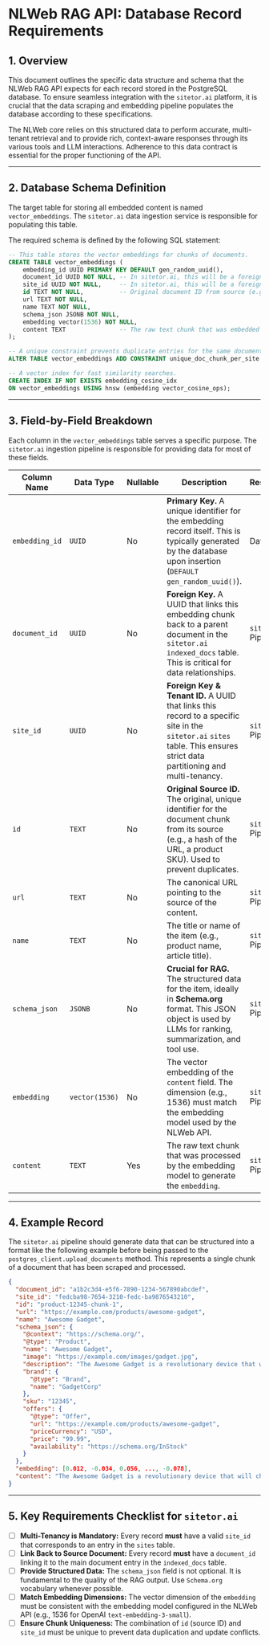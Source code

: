 # NLWeb RAG API: Database Record Requirements

## 1. Overview

This document outlines the specific data structure and schema that the NLWeb RAG API expects for each record stored in the PostgreSQL database. To ensure seamless integration with the `sitetor.ai` platform, it is crucial that the data scraping and embedding pipeline populates the database according to these specifications.

The NLWeb core relies on this structured data to perform accurate, multi-tenant retrieval and to provide rich, context-aware responses through its various tools and LLM interactions. Adherence to this data contract is essential for the proper functioning of the API.

---

## 2. Database Schema Definition

The target table for storing all embedded content is named `vector_embeddings`. The `sitetor.ai` data ingestion service is responsible for populating this table.

The required schema is defined by the following SQL statement:

```sql
-- This table stores the vector embeddings for chunks of documents.
CREATE TABLE vector_embeddings (
    embedding_id UUID PRIMARY KEY DEFAULT gen_random_uuid(),
    document_id UUID NOT NULL, -- In sitetor.ai, this will be a foreign key to the indexed_docs table
    site_id UUID NOT NULL,     -- In sitetor.ai, this will be a foreign key to the sites table
    id TEXT NOT NULL,          -- Original document ID from source (e.g., URL hash)
    url TEXT NOT NULL,
    name TEXT NOT NULL,
    schema_json JSONB NOT NULL,
    embedding vector(1536) NOT NULL,
    content TEXT               -- The raw text chunk that was embedded
);

-- A unique constraint prevents duplicate entries for the same document chunk within a site.
ALTER TABLE vector_embeddings ADD CONSTRAINT unique_doc_chunk_per_site UNIQUE (id, site_id);

-- A vector index for fast similarity searches.
CREATE INDEX IF NOT EXISTS embedding_cosine_idx
ON vector_embeddings USING hnsw (embedding vector_cosine_ops);
```

---

## 3. Field-by-Field Breakdown

Each column in the `vector_embeddings` table serves a specific purpose. The `sitetor.ai` ingestion pipeline is responsible for providing data for most of these fields.

| Column Name     | Data Type      | Nullable | Description                                                                                                                                                           | Responsibility      |
|-----------------|----------------|----------|-----------------------------------------------------------------------------------------------------------------------------------------------------------------------|---------------------|
| `embedding_id`  | `UUID`         | No       | **Primary Key.** A unique identifier for the embedding record itself. This is typically generated by the database upon insertion (`DEFAULT gen_random_uuid()`).        | Database            |
| `document_id`   | `UUID`         | No       | **Foreign Key.** A UUID that links this embedding chunk back to a parent document in the `sitetor.ai` `indexed_docs` table. This is critical for data relationships.     | `sitetor.ai` Pipeline |
| `site_id`       | `UUID`         | No       | **Foreign Key & Tenant ID.** A UUID that links this record to a specific site in the `sitetor.ai` `sites` table. This ensures strict data partitioning and multi-tenancy. | `sitetor.ai` Pipeline |
| `id`            | `TEXT`         | No       | **Original Source ID.** The original, unique identifier for the document chunk from its source (e.g., a hash of the URL, a product SKU). Used to prevent duplicates.     | `sitetor.ai` Pipeline |
| `url`           | `TEXT`         | No       | The canonical URL pointing to the source of the content.                                                                                                              | `sitetor.ai` Pipeline |
| `name`          | `TEXT`         | No       | The title or name of the item (e.g., product name, article title).                                                                                                    | `sitetor.ai` Pipeline |
| `schema_json`   | `JSONB`        | No       | **Crucial for RAG.** The structured data for the item, ideally in **Schema.org** format. This JSON object is used by LLMs for ranking, summarization, and tool use.      | `sitetor.ai` Pipeline |
| `embedding`     | `vector(1536)` | No       | The vector embedding of the `content` field. The dimension (e.g., 1536) must match the embedding model used by the NLWeb API.                                         | `sitetor.ai` Pipeline |
| `content`       | `TEXT`         | Yes      | The raw text chunk that was processed by the embedding model to generate the `embedding`.                                                                             | `sitetor.ai` Pipeline |

---

## 4. Example Record

The `sitetor.ai` pipeline should generate data that can be structured into a format like the following example before being passed to the `postgres_client.upload_documents` method. This represents a single chunk of a document that has been scraped and processed.

```json
{
  "document_id": "a1b2c3d4-e5f6-7890-1234-567890abcdef",
  "site_id": "fedcba98-7654-3210-fedc-ba9876543210",
  "id": "product-12345-chunk-1",
  "url": "https://example.com/products/awesome-gadget",
  "name": "Awesome Gadget",
  "schema_json": {
    "@context": "https://schema.org/",
    "@type": "Product",
    "name": "Awesome Gadget",
    "image": "https://example.com/images/gadget.jpg",
    "description": "The Awesome Gadget is a revolutionary device that will change your life. It's packed with features and has a sleek, modern design.",
    "brand": {
      "@type": "Brand",
      "name": "GadgetCorp"
    },
    "sku": "12345",
    "offers": {
      "@type": "Offer",
      "url": "https://example.com/products/awesome-gadget",
      "priceCurrency": "USD",
      "price": "99.99",
      "availability": "https://schema.org/InStock"
    }
  },
  "embedding": [0.012, -0.034, 0.056, ..., -0.078],
  "content": "The Awesome Gadget is a revolutionary device that will change your life. It's packed with features and has a sleek, modern design."
}
```

---

## 5. Key Requirements Checklist for `sitetor.ai`

- [ ] **Multi-Tenancy is Mandatory:** Every record **must** have a valid `site_id` that corresponds to an entry in the `sites` table.
- [ ] **Link Back to Source Document:** Every record **must** have a `document_id` linking it to the main document entry in the `indexed_docs` table.
- [ ] **Provide Structured Data:** The `schema_json` field is not optional. It is fundamental to the quality of the RAG output. Use `Schema.org` vocabulary whenever possible.
- [ ] **Match Embedding Dimensions:** The vector dimension of the `embedding` must be consistent with the embedding model configured in the NLWeb API (e.g., 1536 for OpenAI `text-embedding-3-small`).
- [ ] **Ensure Chunk Uniqueness:** The combination of `id` (source ID) and `site_id` must be unique to prevent data duplication and update conflicts.
